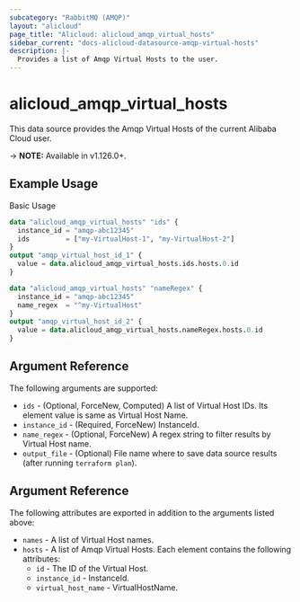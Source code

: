 ```yaml
---
subcategory: "RabbitMQ (AMQP)"
layout: "alicloud"
page_title: "Alicloud: alicloud_amqp_virtual_hosts"
sidebar_current: "docs-alicloud-datasource-amqp-virtual-hosts"
description: |-
  Provides a list of Amqp Virtual Hosts to the user.
---
```


# alicloud\_amqp\_virtual\_hosts

This data source provides the Amqp Virtual Hosts of the current Alibaba Cloud user.

-> **NOTE:** Available in v1.126.0+.

## Example Usage

Basic Usage

```terraform
data "alicloud_amqp_virtual_hosts" "ids" {
  instance_id = "amqp-abc12345"
  ids         = ["my-VirtualHost-1", "my-VirtualHost-2"]
}
output "amqp_virtual_host_id_1" {
  value = data.alicloud_amqp_virtual_hosts.ids.hosts.0.id
}

data "alicloud_amqp_virtual_hosts" "nameRegex" {
  instance_id = "amqp-abc12345"
  name_regex  = "^my-VirtualHost"
}
output "amqp_virtual_host_id_2" {
  value = data.alicloud_amqp_virtual_hosts.nameRegex.hosts.0.id
}

```

## Argument Reference

The following arguments are supported:

* `ids` - (Optional, ForceNew, Computed)  A list of Virtual Host IDs. Its element value is same as Virtual Host Name.
* `instance_id` - (Required, ForceNew) InstanceId.
* `name_regex` - (Optional, ForceNew) A regex string to filter results by Virtual Host name.
* `output_file` - (Optional) File name where to save data source results (after running `terraform plan`).

## Argument Reference

The following attributes are exported in addition to the arguments listed above:

* `names` - A list of Virtual Host names.
* `hosts` - A list of Amqp Virtual Hosts. Each element contains the following attributes:
	* `id` - The ID of the Virtual Host.
	* `instance_id` - InstanceId.
	* `virtual_host_name` - VirtualHostName.
